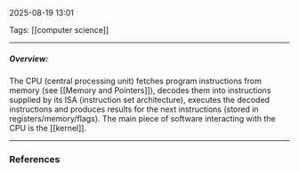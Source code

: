 2025-08-19 13:01

Tags: [[computer science]]

------------------------------------------------
##### Overview:
The CPU (central processing unit) fetches program instructions from memory (see [[Memory and Pointers]]), decodes them into instructions supplied by its ISA (instruction set architecture), executes the decoded instructions and produces results for the next instructions (stored in registers/memory/flags). The main piece of software interacting with the CPU is the [[kernel]].




------------------------------------------------------
### References
